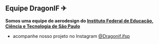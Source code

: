 ## Equipe DragonIF ✈

**Somos uma equipe de aerodesign do [Instituto Federal de Educação, Ciência e Tecnologia de São Paulo](https://spo.ifsp.edu.br/)**

* acompanhe nosso projeto no Instagram [@Dragonif.ifsp](https://www.instagram.com/dragonif.ifsp/)


<!--

**Here are some ideas to get you started:**

🙋‍♀️ A short introduction - what is your organization all about?
🌈 Contribution guidelines - how can the community get involved?
👩‍💻 Useful resources - where can the community find your docs? Is there anything else the community should know?
🍿 Fun facts - what does your team eat for breakfast?
🧙 Remember, you can do mighty things with the power of [Markdown](https://docs.github.com/github/writing-on-github/getting-started-with-writing-and-formatting-on-github/basic-writing-and-formatting-syntax)
-->

